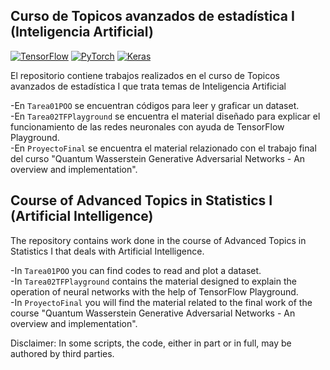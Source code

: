 ## Curso de Topicos avanzados de estadística I (Inteligencia Artificial)

[![TensorFlow](https://img.shields.io/badge/TensorFlow-v2.14.0-FF6F00?logo=tensorflow)](https://www.tensorflow.org)
[![PyTorch](https://img.shields.io/badge/PyTorch-v2.1.0-EE4C2C?logo=pytorch)](https://pytorch.org)
[![Keras](https://img.shields.io/badge/Keras-v2.14.0-D00000?logo=keras)](https://keras.io)

El repositorio contiene trabajos realizados en el curso de Topicos avanzados de estadística I que trata temas de Inteligencia Artificial

-En ```Tarea01POO``` se encuentran códigos para leer y graficar un dataset.  
-En ```Tarea02TFPlayground``` se encuentra el material diseñado para explicar el funcionamiento de las redes neuronales con ayuda de TensorFlow Playground.   
-En ```ProyectoFinal``` se encuentra el material relazionado con el trabajo final del curso "Quantum Wasserstein Generative Adversarial Networks - An overview and implementation".  

## Course of Advanced Topics in Statistics I (Artificial Intelligence)  

The repository contains work done in the course of Advanced Topics in Statistics I that deals with Artificial Intelligence.

-In ```Tarea01POO``` you can find codes to read and plot a dataset.  
-In ```Tarea02TFPlayground``` contains the material designed to explain the operation of neural networks with the help of TensorFlow Playground.  
-In ```ProyectoFinal``` you will find the material related to the final work of the course "Quantum Wasserstein Generative Adversarial Networks - An overview and implementation".  

Disclaimer: In some scripts, the code, either in part or in full, may be authored by third parties.
